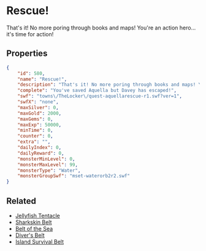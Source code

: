 # Rescue!

That's it! No more poring through books and maps! You're an action hero... it's time for action!

## Properties

```json
{
    "id": 580,
    "name": "Rescue!",
    "description": "That's it! No more poring through books and maps! You're an action hero... it's time for action!",
    "complete": "You've saved Aquella but Davey has escaped!",
    "swf": "towns\/TheLocker\/quest-aquellarescue-r1.swf?ver=1",
    "swfX": "none",
    "maxSilver": 0,
    "maxGold": 2000,
    "maxGems": 0,
    "maxExp": 50000,
    "minTime": 0,
    "counter": 0,
    "extra": "",
    "dailyIndex": 0,
    "dailyReward": 0,
    "monsterMinLevel": 0,
    "monsterMaxLevel": 99,
    "monsterType": "Water",
    "monsterGroupSwf": "mset-waterorb2r2.swf"
}
```

## Related

- [Jellyfish Tentacle](../items/3674-jellyfish-tentacle.md)
- [Sharkskin Belt](../items/3675-sharkskin-belt.md)
- [Belt of the Sea](../items/3676-belt-of-the-sea.md)
- [Diver's Belt](../items/3677-diver-s-belt.md)
- [Island Survival Belt](../items/3678-island-survival-belt.md)

